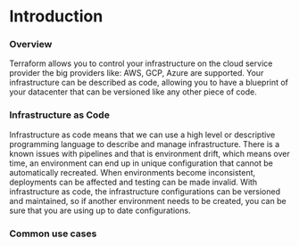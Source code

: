 # Introduction

### Overview

Terraform allows you to control your infrastructure on the cloud service provider the big providers like: AWS, GCP, Azure are supported. 
Your infrastructure can be described as code, allowing you to have a blueprint of your datacenter that can be versioned like any other piece of code.

### Infrastructure as Code

Infrastructure as code means that we can use a high level or descriptive programming language to describe and manage infrastructure. 
There is a known issues with pipelines and that is environment drift, which means over time, an environment can end up in unique configuration that cannot be automatically recreated. 
When environments become inconsistent, deployments can be affected and testing can be made invalid. 
With infrastructure as code, the infrastructure configurations can be versioned and maintained, so if another environment needs to be created, you can be sure that you are using up to date configurations.

### Common use cases